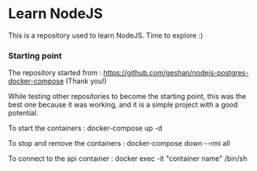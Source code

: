 # Learn NodeJS

This is a repository used to learn NodeJS. Time to explore :)

### Starting point
The repository started from : https://github.com/geshan/nodejs-postgres-docker-compose (Thank you!)

While testing other repositories to become the starting point, 
this was the best one because it was working, and it is a simple project with a good potential.

To start the containers : docker-compose up -d

To stop and remove the containers : docker-compose down --rmi all

To connect to the api container : docker exec -it "container name" /bin/sh
